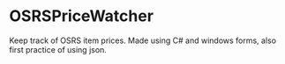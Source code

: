 # OSRSPriceWatcher
Keep track of OSRS item prices.
Made using C# and windows forms, also first practice of using json. 
